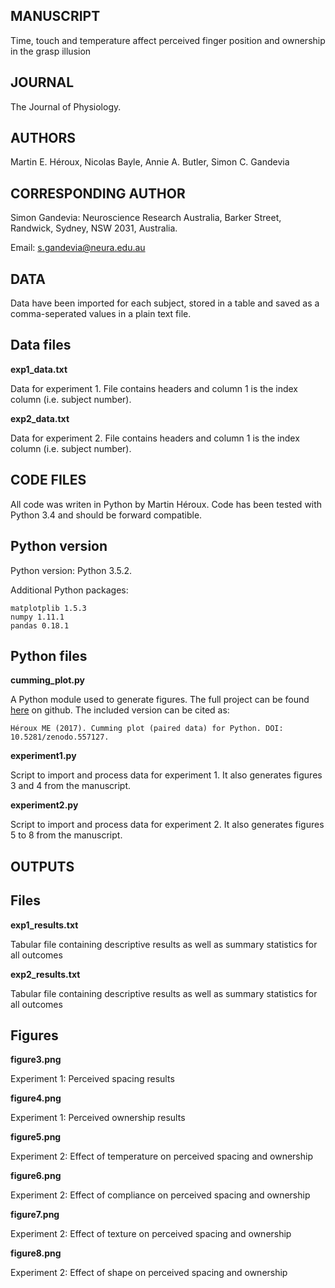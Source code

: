 ## MANUSCRIPT

Time, touch and temperature affect perceived finger position and ownership in the grasp illusion

## JOURNAL

The Journal of Physiology.

## AUTHORS

Martin E. Héroux, Nicolas Bayle, Annie A. Butler, Simon C. Gandevia

## CORRESPONDING AUTHOR

Simon Gandevia: Neuroscience Research Australia, Barker Street, Randwick, Sydney, NSW 2031, Australia.

Email: s.gandevia@neura.edu.au


## DATA

Data have been imported for each subject, stored in a table and saved as a comma-seperated values in a plain text file.

Data files
----------
**exp1_data.txt**

 Data for experiment 1. File contains headers and column 1 is the index column (i.e. subject number).

**exp2_data.txt**

Data for experiment 2. File contains headers and column 1 is the index column (i.e. subject number).


## CODE FILES
All code was writen in Python by Martin Héroux. Code has been tested with Python 3.4 and should be forward compatible.

Python version
--------------

Python version: Python 3.5.2. 

Additional Python packages: 
                            
    matplotplib 1.5.3
	numpy 1.11.1					
	pandas 0.18.1

Python files
------------

**cumming_plot.py**

A Python module used to generate figures. The full project can be found [here](https://github.com/MartinHeroux/cumming_plot) on github. The included version can be cited as: 

	Héroux ME (2017). Cumming plot (paired data) for Python. DOI: 10.5281/zenodo.557127.
	
**experiment1.py**

Script to import and process data for experiment 1. It also generates figures 3 and 4 from the manuscript.
					
**experiment2.py**

Script to import and process data for experiment 2. It also generates figures 5 to 8 from the manuscript.

## OUTPUTS

Files
-----

**exp1_results.txt**

Tabular file containing descriptive results as well as summary statistics for all outcomes

**exp2_results.txt**

Tabular file containing descriptive results as well as summary statistics for all outcomes

Figures
-------

**figure3.png**

Experiment 1: Perceived spacing results

**figure4.png**

Experiment 1: Perceived ownership results

**figure5.png**

Experiment 2: Effect of temperature on perceived spacing and ownership

**figure6.png**

Experiment 2: Effect of compliance on perceived spacing and ownership

**figure7.png**

Experiment 2: Effect of texture on perceived spacing and ownership

**figure8.png**

Experiment 2: Effect of shape on perceived spacing and ownership

